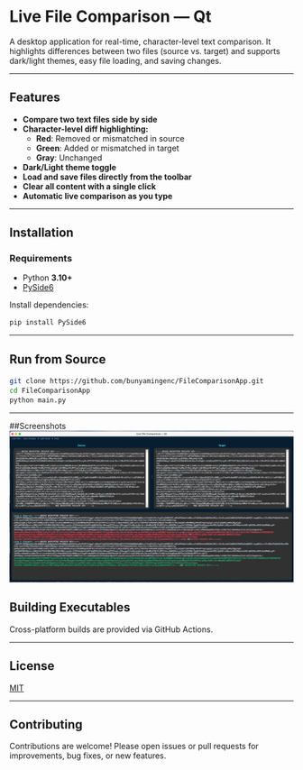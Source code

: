 # Live File Comparison — Qt

A desktop application for real-time, character-level text comparison. It highlights differences between two files (source vs. target) and supports dark/light themes, easy file loading, and saving changes.

---

## Features

- **Compare two text files side by side**
- **Character-level diff highlighting:**
  - **Red**: Removed or mismatched in source
  - **Green**: Added or mismatched in target
  - **Gray**: Unchanged
- **Dark/Light theme toggle**
- **Load and save files directly from the toolbar**
- **Clear all content with a single click**
- **Automatic live comparison as you type**

---

## Installation

### Requirements

- Python **3.10+**
- [PySide6](https://pypi.org/project/PySide6/)

Install dependencies:

```bash
pip install PySide6
```

---

## Run from Source

```bash
git clone https://github.com/bunyamingenc/FileComparisonApp.git
cd FileComparisonApp
python main.py
```

---

##Screenshots
![Dark Mode Example](https://github.com/bunyamingenc/FileComparisonApp/blob/694bab4638c09f9af00af6293fe55d42155b5c1c/dark_example.jpg)
## Building Executables

Cross-platform builds are provided via GitHub Actions.

---

## License

[MIT](LICENSE)


---

## Contributing

Contributions are welcome! Please open issues or pull requests for improvements, bug fixes, or new features.

